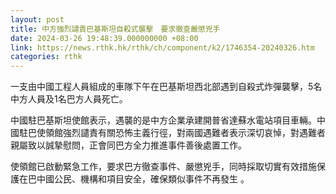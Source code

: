 ```yaml
---
layout: post
title: 中方強烈譴責巴基斯坦自殺式襲擊　要求徹查嚴懲兇手
date: 2024-03-26 19:48:39.000000000 +08:00
link: https://news.rthk.hk/rthk/ch/component/k2/1746354-20240326.htm
categories: rthk
---
```


一支由中國工程人員組成的車隊下午在巴基斯坦西北部遇到自殺式炸彈襲擊，5名中方人員及1名巴方人員死亡。

中國駐巴基斯坦使館表示，遇襲的是中方企業承建開普省達蘇水電站項目車輛。中國駐巴使領館強烈譴責有關恐怖主義行徑，對兩國遇難者表示深切哀悼，對遇難者親屬致以誠摯慰問，正會同巴方全力推進事件善後處置工作。

使領館已啟動緊急工作，要求巴方徹查事件、嚴懲兇手，同時採取切實有效措施保護在巴中國公民、機構和項目安全，確保類似事件不再發生 。
